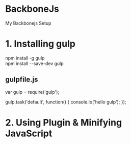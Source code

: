 # BackboneJs
My Backbonejs Setup

# 1. Installing gulp
npm install -g gulp   		
npm install --save-dev gulp 

## gulpfile.js

var gulp = require('gulp');

gulp.task('default', function() {
	console.lo('hello gulp');
});

# 2. Using Plugin & Minifying JavaScript
